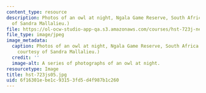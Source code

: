 ```yaml
---
content_type: resource
description: Photos of an owl at night, Ngala Game Reserve, South Africa. (Courtesy
  of Sandra Mallalieu.)
file: https://ol-ocw-studio-app-qa.s3.amazonaws.com/courses/hst-723j-neural-coding-and-perception-of-sound-spring-2005/6f16301ebe1c93153fd5d4f987b1c260_hst-723js05.jpg
file_type: image/jpeg
image_metadata:
  caption: Photos of an owl at night, Ngala Game Reserve, South Africa. (Photograph
    courtesy of Sandra Mallalieu.)
  credit: ''
  image-alt: A series of photographs of an owl at night.
resourcetype: Image
title: hst-723js05.jpg
uid: 6f16301e-be1c-9315-3fd5-d4f987b1c260
---
```

